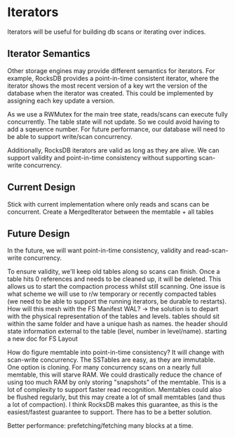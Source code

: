 # Iterators

Iterators will be useful for building db scans or iterating over indices. 

## Iterator Semantics

Other storage engines may provide different semantics for iterators. For example, RocksDB provides a point-in-time consistent iterator, where the iterator shows the most recent version of a key wrt the version of the database when the iterator was created. This could be implemented by assigning each key update a version. 

As we use a RWMutex for the main tree state, reads/scans can execute fully concurrently. The table state will not update. So we could avoid having to add a sqeuence number. For future performance, our database will need to be able to support write/scan concurrency.

Additionally, RocksDB iterators are valid as long as they are alive. We can support validity and point-in-time consistency without supporting scan-write concurrency.

## Current Design

Stick with current implementation where only reads and scans can be concurrent. Create a MergedIterator between the memtable + all tables

## Future Design

In the future, we will want point-in-time consistency, validity and read-scan-write concurrency.

To ensure validity, we'll keep old tables along so scans can finish. Once a table hits 0 references and needs to be cleaned up, it will be deleted. This allows us to start the compaction process whilst still scanning. One issue is what scheme we will use to r/w temporary or recently compacted tables (we need to be able to support the running iterators, be durable to restarts). How will this mesh with the FS Manifest WAL? -> the solution is to depart with the physical representation of the tables and levels. tables should sit within the same folder and have a unique hash as names. the header should state information external to the table (level, number in level/name). starting a new doc for FS Layout

How do figure memtable into point-in-time consistency? It will change with scan-write concurrency. The SSTables are easy, as they are immutable. One option is cloning. For many concurrency scans on a nearly full memtable, this will starve RAM. We could drastically reduce the chance of using too much RAM by only storing "snapshots" of the memtable. This is a lot of complexity to support faster read recognition. Memtables could also be flushed regularly, but this may create a lot of small memtables (and thus a lot of compaction). I think RocksDB makes this guarantee, as this is the easiest/fastest guarantee to support. There has to be a better solution.

Better performance: prefetching/fetching many blocks at a time.